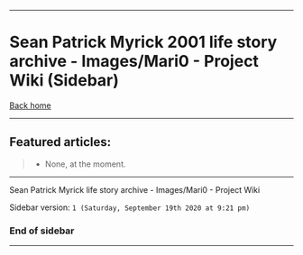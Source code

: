 
***

# Sean Patrick Myrick 2001 life story archive - Images/Mari0 - Project Wiki (Sidebar)

[Back home](https://github.com/seanpm2001/SeansLifeArchive_Images_Mari0/wiki/)

***

## Featured articles:

> * None, at the moment.

***

Sean Patrick Myrick life story archive - Images/Mari0 - Project Wiki

Sidebar version: `1 (Saturday, September 19th 2020 at 9:21 pm)`

### End of sidebar

***

